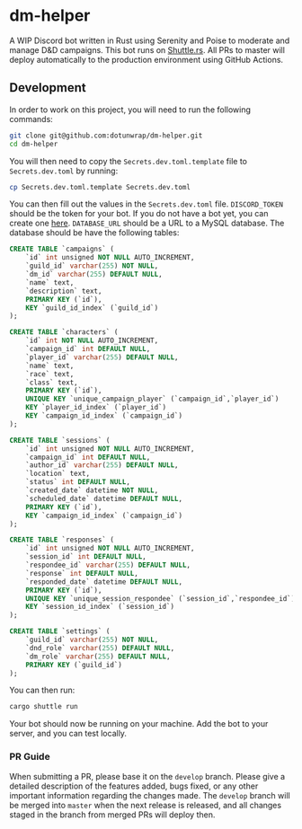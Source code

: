 # dm-helper
A WIP Discord bot written in Rust using Serenity and Poise to moderate and manage D&amp;D campaigns.
This bot runs on [Shuttle.rs](https://shuttle.rs). All PRs to master will deploy automatically to the production environment using GitHub Actions.

## Development
In order to work on this project, you will need to run the following commands:
```bash
git clone git@github.com:dotunwrap/dm-helper.git 
cd dm-helper
```

You will then need to copy the `Secrets.dev.toml.template` file to `Secrets.dev.toml` by running:
```bash
cp Secrets.dev.toml.template Secrets.dev.toml
```

You can then fill out the values in the `Secrets.dev.toml` file.
`DISCORD_TOKEN` should be the token for your bot. If you do not have a bot yet, you can create one [here](https://discord.com/developers/applications).
`DATABASE_URL` should be a URL to a MySQL database. The database should be have the following tables:
```sql
CREATE TABLE `campaigns` (
    `id` int unsigned NOT NULL AUTO_INCREMENT,
    `guild_id` varchar(255) NOT NULL,
    `dm_id` varchar(255) DEFAULT NULL,
    `name` text,
    `description` text,
    PRIMARY KEY (`id`),
    KEY `guild_id_index` (`guild_id`)
);

CREATE TABLE `characters` (
    `id` int NOT NULL AUTO_INCREMENT,
    `campaign_id` int DEFAULT NULL,
    `player_id` varchar(255) DEFAULT NULL,
    `name` text,
    `race` text,
    `class` text,
    PRIMARY KEY (`id`),
    UNIQUE KEY `unique_campaign_player` (`campaign_id`,`player_id`)
    KEY `player_id_index` (`player_id`)
    KEY `campaign_id_index` (`campaign_id`)
);

CREATE TABLE `sessions` (
    `id` int unsigned NOT NULL AUTO_INCREMENT,
    `campaign_id` int DEFAULT NULL,
    `author_id` varchar(255) DEFAULT NULL,
    `location` text,
    `status` int DEFAULT NULL,
    `created_date` datetime NOT NULL,
    `scheduled_date` datetime DEFAULT NULL,
    PRIMARY KEY (`id`),
    KEY `campaign_id_index` (`campaign_id`)
);

CREATE TABLE `responses` (
    `id` int unsigned NOT NULL AUTO_INCREMENT,
    `session_id` int DEFAULT NULL,
    `respondee_id` varchar(255) DEFAULT NULL,
    `response` int DEFAULT NULL,
    `responded_date` datetime DEFAULT NULL,
    PRIMARY KEY (`id`),
    UNIQUE KEY `unique_session_respondee` (`session_id`,`respondee_id`),
    KEY `session_id_index` (`session_id`)
);

CREATE TABLE `settings` (
    `guild_id` varchar(255) NOT NULL,
    `dnd_role` varchar(255) DEFAULT NULL,
    `dm_role` varchar(255) DEFAULT NULL,
    PRIMARY KEY (`guild_id`)
);
```

You can then run:
```bash
cargo shuttle run
```

Your bot should now be running on your machine. Add the bot to your server, and you can test locally.

### PR Guide
When submitting a PR, please base it on the `develop` branch.
Please give a detailed description of the features added, bugs fixed, or any other important information regarding the changes made.
The `develop` branch will be merged into `master` when the next release is released, and all changes staged in the branch from merged PRs will deploy then.

